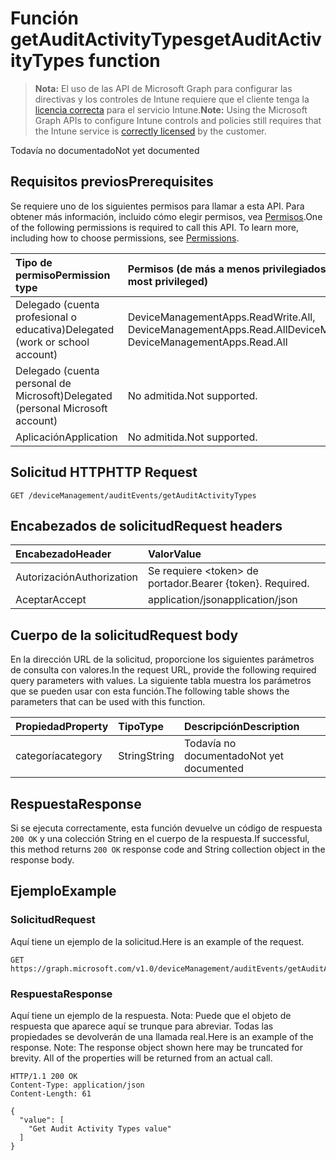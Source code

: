 # <a name="getauditactivitytypes-function"></a><span data-ttu-id="15907-101">Función getAuditActivityTypes</span><span class="sxs-lookup"><span data-stu-id="15907-101">getAuditActivityTypes function</span></span>

> <span data-ttu-id="15907-102">**Nota:** El uso de las API de Microsoft Graph para configurar las directivas y los controles de Intune requiere que el cliente tenga la [licencia correcta](https://go.microsoft.com/fwlink/?linkid=839381) para el servicio Intune.</span><span class="sxs-lookup"><span data-stu-id="15907-102">**Note:** Using the Microsoft Graph APIs to configure Intune controls and policies still requires that the Intune service is [correctly licensed](https://go.microsoft.com/fwlink/?linkid=839381) by the customer.</span></span>

<span data-ttu-id="15907-103">Todavía no documentado</span><span class="sxs-lookup"><span data-stu-id="15907-103">Not yet documented</span></span>
## <a name="prerequisites"></a><span data-ttu-id="15907-104">Requisitos previos</span><span class="sxs-lookup"><span data-stu-id="15907-104">Prerequisites</span></span>
<span data-ttu-id="15907-p101">Se requiere uno de los siguientes permisos para llamar a esta API. Para obtener más información, incluido cómo elegir permisos, vea [Permisos](../../../concepts/permissions_reference.md).</span><span class="sxs-lookup"><span data-stu-id="15907-p101">One of the following permissions is required to call this API. To learn more, including how to choose permissions, see [Permissions](../../../concepts/permissions_reference.md).</span></span>

|<span data-ttu-id="15907-107">Tipo de permiso</span><span class="sxs-lookup"><span data-stu-id="15907-107">Permission type</span></span>|<span data-ttu-id="15907-108">Permisos (de más a menos privilegiados)</span><span class="sxs-lookup"><span data-stu-id="15907-108">Permissions (from least to most privileged)</span></span>|
|:---|:---|
|<span data-ttu-id="15907-109">Delegado (cuenta profesional o educativa)</span><span class="sxs-lookup"><span data-stu-id="15907-109">Delegated (work or school account)</span></span>|<span data-ttu-id="15907-110">DeviceManagementApps.ReadWrite.All, DeviceManagementApps.Read.All</span><span class="sxs-lookup"><span data-stu-id="15907-110">DeviceManagementApps.ReadWrite.All, DeviceManagementApps.Read.All</span></span>|
|<span data-ttu-id="15907-111">Delegado (cuenta personal de Microsoft)</span><span class="sxs-lookup"><span data-stu-id="15907-111">Delegated (personal Microsoft account)</span></span>|<span data-ttu-id="15907-112">No admitida.</span><span class="sxs-lookup"><span data-stu-id="15907-112">Not supported.</span></span>|
|<span data-ttu-id="15907-113">Aplicación</span><span class="sxs-lookup"><span data-stu-id="15907-113">Application</span></span>|<span data-ttu-id="15907-114">No admitida.</span><span class="sxs-lookup"><span data-stu-id="15907-114">Not supported.</span></span>|

## <a name="http-request"></a><span data-ttu-id="15907-115">Solicitud HTTP</span><span class="sxs-lookup"><span data-stu-id="15907-115">HTTP Request</span></span>
<!-- {
  "blockType": "ignored"
}
-->
``` http
GET /deviceManagement/auditEvents/getAuditActivityTypes
```

## <a name="request-headers"></a><span data-ttu-id="15907-116">Encabezados de solicitud</span><span class="sxs-lookup"><span data-stu-id="15907-116">Request headers</span></span>
|<span data-ttu-id="15907-117">Encabezado</span><span class="sxs-lookup"><span data-stu-id="15907-117">Header</span></span>|<span data-ttu-id="15907-118">Valor</span><span class="sxs-lookup"><span data-stu-id="15907-118">Value</span></span>|
|:---|:---|
|<span data-ttu-id="15907-119">Autorización</span><span class="sxs-lookup"><span data-stu-id="15907-119">Authorization</span></span>|<span data-ttu-id="15907-120">Se requiere &lt;token&gt; de portador.</span><span class="sxs-lookup"><span data-stu-id="15907-120">Bearer {token}. Required.</span></span>|
|<span data-ttu-id="15907-121">Aceptar</span><span class="sxs-lookup"><span data-stu-id="15907-121">Accept</span></span>|<span data-ttu-id="15907-122">application/json</span><span class="sxs-lookup"><span data-stu-id="15907-122">application/json</span></span>|

## <a name="request-body"></a><span data-ttu-id="15907-123">Cuerpo de la solicitud</span><span class="sxs-lookup"><span data-stu-id="15907-123">Request body</span></span>
<span data-ttu-id="15907-124">En la dirección URL de la solicitud, proporcione los siguientes parámetros de consulta con valores.</span><span class="sxs-lookup"><span data-stu-id="15907-124">In the request URL, provide the following required query parameters with values.</span></span>
<span data-ttu-id="15907-125">La siguiente tabla muestra los parámetros que se pueden usar con esta función.</span><span class="sxs-lookup"><span data-stu-id="15907-125">The following table shows the parameters that can be used with this function.</span></span>

|<span data-ttu-id="15907-126">Propiedad</span><span class="sxs-lookup"><span data-stu-id="15907-126">Property</span></span>|<span data-ttu-id="15907-127">Tipo</span><span class="sxs-lookup"><span data-stu-id="15907-127">Type</span></span>|<span data-ttu-id="15907-128">Descripción</span><span class="sxs-lookup"><span data-stu-id="15907-128">Description</span></span>|
|:---|:---|:---|
|<span data-ttu-id="15907-129">categoría</span><span class="sxs-lookup"><span data-stu-id="15907-129">category</span></span>|<span data-ttu-id="15907-130">String</span><span class="sxs-lookup"><span data-stu-id="15907-130">String</span></span>|<span data-ttu-id="15907-131">Todavía no documentado</span><span class="sxs-lookup"><span data-stu-id="15907-131">Not yet documented</span></span>|



## <a name="response"></a><span data-ttu-id="15907-132">Respuesta</span><span class="sxs-lookup"><span data-stu-id="15907-132">Response</span></span>
<span data-ttu-id="15907-133">Si se ejecuta correctamente, esta función devuelve un código de respuesta `200 OK` y una colección String en el cuerpo de la respuesta.</span><span class="sxs-lookup"><span data-stu-id="15907-133">If successful, this method returns `200 OK` response code and String collection object in the response body.</span></span>

## <a name="example"></a><span data-ttu-id="15907-134">Ejemplo</span><span class="sxs-lookup"><span data-stu-id="15907-134">Example</span></span>
### <a name="request"></a><span data-ttu-id="15907-135">Solicitud</span><span class="sxs-lookup"><span data-stu-id="15907-135">Request</span></span>
<span data-ttu-id="15907-136">Aquí tiene un ejemplo de la solicitud.</span><span class="sxs-lookup"><span data-stu-id="15907-136">Here is an example of the request.</span></span>
``` http
GET https://graph.microsoft.com/v1.0/deviceManagement/auditEvents/getAuditActivityTypes(category='parameterValue')
```

### <a name="response"></a><span data-ttu-id="15907-137">Respuesta</span><span class="sxs-lookup"><span data-stu-id="15907-137">Response</span></span>
<span data-ttu-id="15907-p103">Aquí tiene un ejemplo de la respuesta. Nota: Puede que el objeto de respuesta que aparece aquí se trunque para abreviar. Todas las propiedades se devolverán de una llamada real.</span><span class="sxs-lookup"><span data-stu-id="15907-p103">Here is an example of the response. Note: The response object shown here may be truncated for brevity. All of the properties will be returned from an actual call.</span></span>
``` http
HTTP/1.1 200 OK
Content-Type: application/json
Content-Length: 61

{
  "value": [
    "Get Audit Activity Types value"
  ]
}
```



